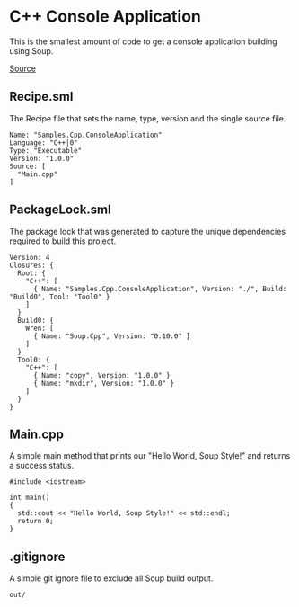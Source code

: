 #  C++ Console Application
This is the smallest amount of code to get a console application building using Soup.

[Source](https://github.com/SoupBuild/Soup/tree/main/Samples/Cpp/ConsoleApplication)

## Recipe.sml
The Recipe file that sets the name, type, version and the single source file.
```
Name: "Samples.Cpp.ConsoleApplication"
Language: "C++|0"
Type: "Executable"
Version: "1.0.0"
Source: [
  "Main.cpp"
]
```

## PackageLock.sml
The package lock that was generated to capture the unique dependencies required to build this project.
```
Version: 4
Closures: {
  Root: {
    "C++": [
      { Name: "Samples.Cpp.ConsoleApplication", Version: "./", Build: "Build0", Tool: "Tool0" }
    ]
  }
  Build0: {
    Wren: [
      { Name: "Soup.Cpp", Version: "0.10.0" }
    ]
  }
  Tool0: {
    "C++": [
      { Name: "copy", Version: "1.0.0" }
      { Name: "mkdir", Version: "1.0.0" }
    ]
  }
}
```

## Main.cpp
A simple main method that prints our "Hello World, Soup Style!" and returns a success status.
```
#include <iostream>

int main()
{
  std::cout << "Hello World, Soup Style!" << std::endl;
  return 0;
}
```

## .gitignore
A simple git ignore file to exclude all Soup build output.
```
out/
```